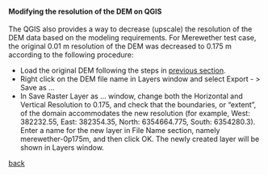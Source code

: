 #### Modifying the resolution of the DEM on QGIS

The QGIS also provides a way to decrease (upscale) the resolution of the DEM data based on the modeling requirements. For Merewether test case, the original 0.01 m resolution of the DEM was decreased to 0.175 m according to the following procedure:  
-	Load the original DEM following the steps in [previous section](/Merewether2-1.md).
- Right click on the DEM file name in Layers window and select Export - > Save as …
-	In Save Raster Layer as … window, change both the Horizontal and Vertical Resolution to 0.175, and check that the boundaries, or “extent”, of the domain accommodates the new resolution (for example, West: 382232.55, East: 382354.35, North: 6354664.775, South: 6354280.3). Enter a name for the new layer in File Name section, namely merewether-0p175m, and then click OK. The newly created layer will be shown in Layers window.


[back](/Merewether2.md)
